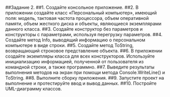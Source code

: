 ##Задание 2.
##1. Создайте консольное приложение.
##2. В приложении создайте класс «Персональный компьютер», имеющий поля: модель, тактовая частота процессора, объем оперативной памяти, объем жесткого диска и объекты, являющиеся экземплярами данного класса.
##3. Создайте конструктор без параметров и конструкторы с параметрами, используя перегрузку параметров.
##4.  Создайте метод Info, выводящий информацию о персональном компьютере в виде строки.
##5.  Создайте метод ToString, возвращающий строковое представление объекта.
##6.  В приложении создайте экземпляры класса для всех конструкторов. Используйте инициализацию информацией, полученной от пользователя из командной строки, а также программно.
##7. Выведите результаты выполнения методов на экран при помощи метода Console.WriteLine() и ToString.
##8. Выполните сборку приложения.
##9.  Запустите проект на выполнение и протестируйте ввод и вывод данных.
##10. Постройте UML-диаграмму классов.

